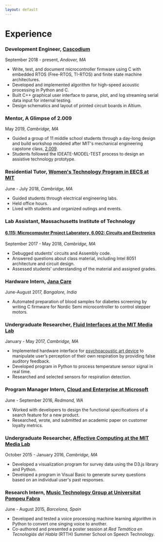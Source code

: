 ```yaml
---
layout: default
---
```


# Experience

### Development Engineer, [Cascodium](https://cascodium.com/)
September 2018 - present, _Andover, MA_
* Write, test, and document microcontroller firmware using C with embedded RTOS (Free-RTOS, TI-RTOS) and finite state machine architectures.
* Developed and implemented algorithm for high-speed acoustic processing in Python and C.
* Built C++ graphical user interface to parse, plot, and log streaming serial data input for internal testing.
* Design schematics and layout of printed circuit boards in Altium.


### Mentor, A Glimpse of 2.009
May 2019, _Cambridge, MA_
* Guided a group of 11 middle school students through a day-long design and build workshop modeled after MIT's mechanical engineering capstone class, [2.009](http://web.mit.edu/2.009/www/index.html).
* Students followed the IDEATE-MODEL-TEST process to design an assistive technology prototype.

### Residential Tutor, [Women's Technology Program in EECS at MIT](http://wtp.mit.edu/eecs/)
June - July 2018, _Cambridge, MA_
* Guided students through electrical engineering labs.
* Held office hours.
* Lived with students and organized outings and events.

### Lab Assistant, Massachusetts Institute of Technology
#### [6.115: Microcomputer Project Laboratory, ](http://web.mit.edu/6.115/www/) [6.002: Circuits and Electronics](https://ocw.mit.edu/courses/electrical-engineering-and-computer-science/6-002-circuits-and-electronics-spring-2007/)
September 2017 - May 2018, _Cambridge, MA_
* Debugged students’ circuits and Assembly code.
* Answered questions about class material, including Intel 8051 architecture and circuit design.
* Assessed students’ understanding of the material and assigned grades.

### Hardware Intern, [Jana Care](http://www.janacare.com/)
June-August 2017, _Bangalore, India_
* Automated preparation of blood samples for diabetes screening by writing C firmware for Nordic Semi microcontroller to control stepper motors.

### Undergraduate Researcher, [Fluid Interfaces at the MIT Media Lab](https://www.media.mit.edu/groups/fluid-interfaces/overview/)
January - May 2017, _Cambridge, MA_
*	Implemented hardware interface for [psychoacoustic art device](https://slowimmediate.com/masque) to manipulate user’s perception of their own respiration by providing false auditory feedback.
*	Developed program in Python to process temperature sensor signal in real time.
*	Researched and selected sensors for respiration detection.

### Program Manager Intern, [Cloud and Enterprise at Microsoft](https://cloud.microsoft.com/en-us/)
June - September 2016, _Redmond, WA_
* Worked with developers to design the functional specifications of a search feature for a new product.
* Researched, wrote, and submitted an academic paper on customer loyalty metrics.

### Undergraduate Researcher, [Affective Computing at the MIT Media Lab](https://www.media.mit.edu/groups/affective-computing/overview/)
October 2015 - January 2016, _Cambridge, MA_
* Developed a visualization program for survey data using the D3.js library and Python.
* Developed a program in Visual Basic to generate survey questions based on an individual user's past responses.

### Research Intern, [Music Technology Group at Universitat Pompeu Fabra](https://www.upf.edu/web/mtg)
June - August 2015, _Barcelona, Spain_
* Developed and tested a voice processing machine learning algorithm in Python to convert one singing voice to another.
* Co-authored and presented a poster session at _Red Temática en Tecnologiás del Habla_ (RTTH) Summer School on Speech Technology.
